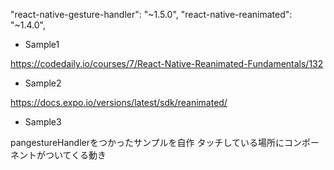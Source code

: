 "react-native-gesture-handler": "~1.5.0",
"react-native-reanimated": "~1.4.0",


* Sample1

https://codedaily.io/courses/7/React-Native-Reanimated-Fundamentals/132

* Sample2

https://docs.expo.io/versions/latest/sdk/reanimated/

* Sample3

pangestureHandlerをつかったサンプルを自作
タッチしている場所にコンポーネントがついてくる動き
